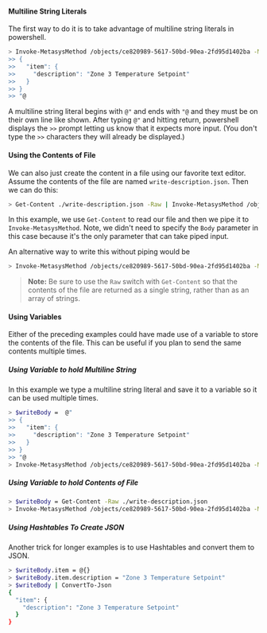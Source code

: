 #### Multiline String Literals

 The first way to do it is to take advantage of multiline string literals in powershell.

```bash
> Invoke-MetasysMethod /objects/ce820989-5617-50bd-90ea-2fd95d1402ba -Method Patch -Body @"
>> {
>>   "item": {
>>     "description": "Zone 3 Temperature Setpoint"
>>   }
>> }
>> "@
```

A multiline string literal begins with `@"` and ends with `"@` and they must be on their own line like shown. After typing `@"` and hitting return, powershell displays the `>>` prompt letting us know that it expects more input. (You don't type the `>>` characters they will already be displayed.)

#### Using the Contents of File

We can also just create the content in a file using our favorite text editor. Assume the contents of the file are named `write-description.json`. Then we can do this:

```bash
> Get-Content ./write-description.json -Raw | Invoke-MetasysMethod /objects/ce820989-5617-50bd-90ea-2fd95d1402ba -Method Patch
```

In this example, we use `Get-Content` to read our file and then we pipe it to `Invoke-MetasysMethod`. Note, we didn't need to specify the `Body` parameter in this case because it's the only parameter that can take piped input.

An alternative way to write this without piping would be

```bash
> Invoke-MetasysMethod /objects/ce820989-5617-50bd-90ea-2fd95d1402ba -Method Patch -Body (Get-Content -Raw ./write-description.json)
```

> **Note:** Be sure to use the `Raw` switch with `Get-Content` so that the contents of the file are returned as a single string, rather than as an array of strings.

#### Using Variables

Either of the preceding examples could have made use of a variable to store the contents of the file. This can be useful if you plan to send the same contents multiple times.

##### Using Variable to hold Multiline String

In this example we type a multiline string literal and save it to a variable so it can be used multiple times.

```bash
> $writeBody =  @"
>> {
>>   "item": {
>>     "description": "Zone 3 Temperature Setpoint"
>>   }
>> }
>> "@
> Invoke-MetasysMethod /objects/ce820989-5617-50bd-90ea-2fd95d1402ba -Method Patch -Body $writeBody
```

##### Using Variable to hold Contents of File

```bash
> $writeBody = Get-Content -Raw ./write-description.json
> Invoke-MetasysMethod /objects/ce820989-5617-50bd-90ea-2fd95d1402ba -Method Patch -Body $writeBody
```

##### Using Hashtables To Create JSON

Another trick for longer examples is to use Hashtables and convert them to JSON.

```bash
> $writeBody.item = @{}
> $writeBody.item.description = "Zone 3 Temperature Setpoint"
> $writeBody | ConvertTo-Json
{
  "item": {
    "description": "Zone 3 Temperature Setpoint"
  }
}
```
